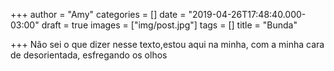 +++
author = "Amy"
categories = []
date = "2019-04-26T17:48:40.000-03:00"
draft = true
images = ["img/post.jpg"]
tags = []
title = "Bunda"

+++
Não sei o que dizer nesse texto,estou aqui na minha, com a minha cara de desorientada, esfregando os olhos
